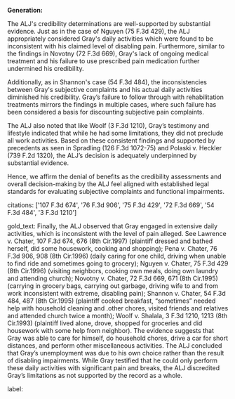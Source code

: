 **Generation:**

The ALJ's credibility determinations are well-supported by substantial evidence. Just as in the case of Nguyen (75 F.3d 429), the ALJ appropriately considered Gray's daily activities which were found to be inconsistent with his claimed level of disabling pain. Furthermore, similar to the findings in Novotny (72 F.3d 669), Gray's lack of ongoing medical treatment and his failure to use prescribed pain medication further undermined his credibility.

Additionally, as in Shannon's case (54 F.3d 484), the inconsistencies between Gray's subjective complaints and his actual daily activities diminished his credibility. Gray’s failure to follow through with rehabilitation treatments mirrors the findings in multiple cases, where such failure has been considered a basis for discounting subjective pain complaints. 

The ALJ also noted that like Woolf (3 F.3d 1210), Gray’s testimony and lifestyle indicated that while he had some limitations, they did not preclude all work activities. Based on these consistent findings and supported by precedents as seen in Spradling (126 F.3d 1072-75) and Polaski v. Heckler (739 F.2d 1320), the ALJ’s decision is adequately underpinned by substantial evidence.

Hence, we affirm the denial of benefits as the credibility assessments and overall decision-making by the ALJ feel aligned with established legal standards for evaluating subjective complaints and functional impairments.

citations: ['107 F.3d 674', '76 F.3d 906', '75 F.3d 429', '72 F.3d 669', '54 F.3d 484', '3 F.3d 1210']

gold_text: Finally, the ALJ observed that Gray engaged in extensive daily activities, which is inconsistent with the level of pain alleged. See Lawrence v. Chater, 107 F.3d 674, 676 (8th Cir.1997) (plaintiff dressed and bathed herself, did some housework, cooking and shopping); Pena v. Chater, 76 F.3d 906, 908 (8th Cir.1996) (daily caring for one child, driving when unable to find ride and sometimes going to grocery); Nguyen v. Chater, 75 F.3d 429 (8th Cir.1996) (visiting neighbors, cooking own meals, doing own laundry and attending church); Novotny v. Chater, 72 F.3d 669, 671 (8th Cir.1995) (carrying in grocery bags, carrying out garbage, driving wife to and from work inconsistent with extreme, disabling pain); Shannon v. Chater, 54 F.3d 484, 487 (8th Cir.1995) (plaintiff cooked breakfast, “sometimes” needed help with household cleaning and .other chores, visited friends and relatives and attended church twice a month); Woolf v. Shalala, 3 F.3d 1210, 1213 (8th Cir.1993) (plaintiff lived alone, drove, shopped for groceries and did housework with some help from neighbor). The evidence suggests that Gray was able to care for himself, do household chores, drive a car for short distances, and perform other miscellaneous activities. The ALJ concluded that Gray’s unemployment was due to his own choice rather than the result of disabling impairments. While Gray testified that he could only perform these daily activities with significant pain and breaks, the ALJ discredited Gray’s limitations as not supported by the record as a whole.

label: 